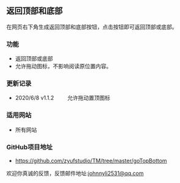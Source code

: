 ## 返回顶部和底部
在网页右下角生成返回顶部和底部按钮，点击按钮即可返回顶部或底部。

### 功能
- 返回顶部或底部
- 允许拖动图标，不影响阅读原位置内容。

### 更新记录
- 2020/6/8   v1.1.2 &nbsp;&nbsp;&nbsp;&nbsp;&nbsp;&nbsp;&nbsp;&nbsp;允许拖动置顶图标

### 适用网站
- 所有网站

### GitHub项目地址
- https://github.com/zyufstudio/TM/tree/master/goTopBottom

欢迎你真诚的反馈，反馈邮件地址:<johnnyli2531@qq.com>
